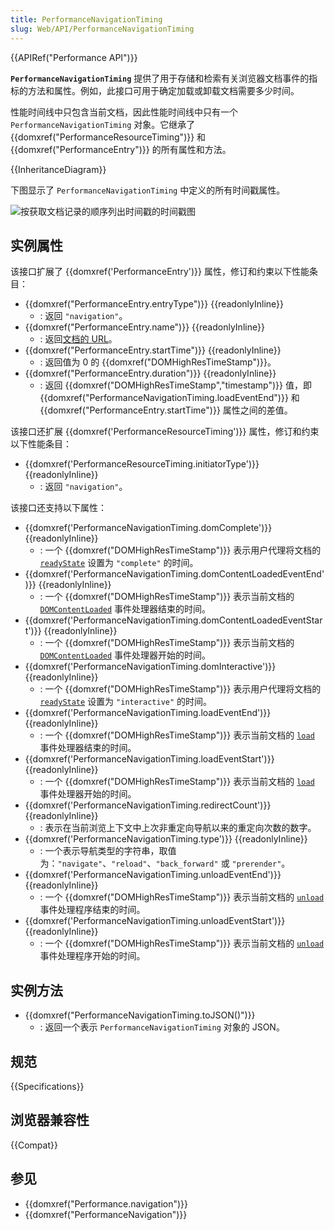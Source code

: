 ```yaml
---
title: PerformanceNavigationTiming
slug: Web/API/PerformanceNavigationTiming
---
```


{{APIRef("Performance API")}}

**`PerformanceNavigationTiming`** 提供了用于存储和检索有关浏览器文档事件的指标的方法和属性。例如，此接口可用于确定加载或卸载文档需要多少时间。

性能时间线中只包含当前文档，因此性能时间线中只有一个 `PerformanceNavigationTiming` 对象。它继承了 {{domxref("PerformanceResourceTiming")}} 和 {{domxref("PerformanceEntry")}} 的所有属性和方法。

{{InheritanceDiagram}}

下图显示了 `PerformanceNavigationTiming` 中定义的所有时间戳属性。

![按获取文档记录的顺序列出时间戳的时间戳图](timestamp-diagram.svg)

## 实例属性

该接口扩展了 {{domxref('PerformanceEntry')}} 属性，修订和约束以下性能条目：

- {{domxref("PerformanceEntry.entryType")}} {{readonlyInline}}
  - : 返回 `"navigation"`。
- {{domxref("PerformanceEntry.name")}} {{readonlyInline}}
  - : 返回[文档的 URL](/zh-CN/docs/Web/API/Document/URL)。
- {{domxref("PerformanceEntry.startTime")}} {{readonlyInline}}
  - : 返回值为 0 的 {{domxref("DOMHighResTimeStamp")}}。
- {{domxref("PerformanceEntry.duration")}} {{readonlyInline}}
  - : 返回 {{domxref("DOMHighResTimeStamp","timestamp")}} 值，即 {{domxref("PerformanceNavigationTiming.loadEventEnd")}} 和 {{domxref("PerformanceEntry.startTime")}} 属性之间的差值。

该接口还扩展 {{domxref('PerformanceResourceTiming')}} 属性，修订和约束以下性能条目：

- {{domxref('PerformanceResourceTiming.initiatorType')}}{{readonlyInline}}
  - : 返回 `"navigation"`。

该接口还支持以下属性：

- {{domxref('PerformanceNavigationTiming.domComplete')}} {{readonlyInline}}
  - : 一个 {{domxref("DOMHighResTimeStamp")}} 表示用户代理将文档的 [`readyState`](/zh-CN/docs/Web/API/Document/readyState) 设置为 `"complete"` 的时间。
- {{domxref('PerformanceNavigationTiming.domContentLoadedEventEnd')}} {{readonlyInline}}
  - : 一个 {{domxref("DOMHighResTimeStamp")}} 表示当前文档的 [`DOMContentLoaded`](/zh-CN/docs/Web/API/Document/DOMContentLoaded_event) 事件处理器结束的时间。
- {{domxref('PerformanceNavigationTiming.domContentLoadedEventStart')}} {{readonlyInline}}
  - : 一个 {{domxref("DOMHighResTimeStamp")}} 表示当前文档的 [`DOMContentLoaded`](/zh-CN/docs/Web/API/Document/DOMContentLoaded_event) 事件处理器开始的时间。
- {{domxref('PerformanceNavigationTiming.domInteractive')}} {{readonlyInline}}
  - : 一个 {{domxref("DOMHighResTimeStamp")}} 表示用户代理将文档的 [`readyState`](/zh-CN/docs/Web/API/Document/readyState) 设置为 `"interactive"` 的时间。
- {{domxref('PerformanceNavigationTiming.loadEventEnd')}} {{readonlyInline}}
  - : 一个 {{domxref("DOMHighResTimeStamp")}} 表示当前文档的 [`load`](/zh-CN/docs/Web/API/Window/load_event) 事件处理器结束的时间。
- {{domxref('PerformanceNavigationTiming.loadEventStart')}} {{readonlyInline}}
  - : 一个 {{domxref("DOMHighResTimeStamp")}} 表示当前文档的 [`load`](/zh-CN/docs/Web/API/Window/load_event) 事件处理器开始的时间。
- {{domxref('PerformanceNavigationTiming.redirectCount')}} {{readonlyInline}}
  - : 表示在当前浏览上下文中上次非重定向导航以来的重定向次数的数字。
- {{domxref('PerformanceNavigationTiming.type')}} {{readonlyInline}}
  - : 一个表示导航类型的字符串，取值为：`"navigate"`、`"reload"`、`"back_forward"` 或 `"prerender"`。
- {{domxref('PerformanceNavigationTiming.unloadEventEnd')}} {{readonlyInline}}
  - : 一个 {{domxref("DOMHighResTimeStamp")}} 表示当前文档的 [`unload`](/zh-CN/docs/Web/API/Window/unload_event) 事件处理程序结束的时间。
- {{domxref('PerformanceNavigationTiming.unloadEventStart')}} {{readonlyInline}}
  - : 一个 {{domxref("DOMHighResTimeStamp")}} 表示当前文档的 [`unload`](/zh-CN/docs/Web/API/Window/unload_event) 事件处理程序开始的时间。

## 实例方法

- {{domxref("PerformanceNavigationTiming.toJSON()")}}
  - : 返回一个表示 `PerformanceNavigationTiming` 对象的 JSON。

## 规范

{{Specifications}}

## 浏览器兼容性

{{Compat}}

## 参见

- {{domxref("Performance.navigation")}}
- {{domxref("PerformanceNavigation")}}
